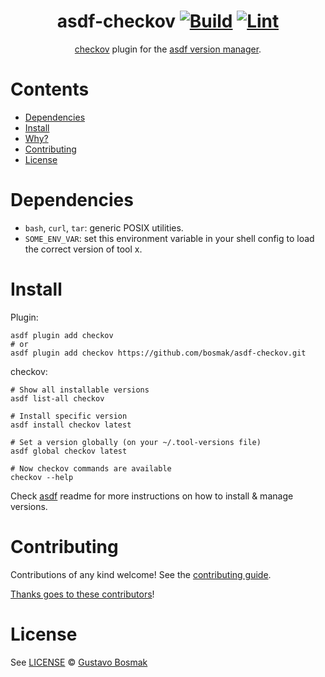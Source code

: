 <div align="center">

# asdf-checkov [![Build](https://github.com/bosmak/asdf-checkov/actions/workflows/build.yml/badge.svg)](https://github.com/bosmak/asdf-checkov/actions/workflows/build.yml) [![Lint](https://github.com/bosmak/asdf-checkov/actions/workflows/lint.yml/badge.svg)](https://github.com/bosmak/asdf-checkov/actions/workflows/lint.yml)


[checkov](https://www.checkov.io/1.Welcome/What%20is%20Checkov.html) plugin for the [asdf version manager](https://asdf-vm.com).

</div>

# Contents

- [Dependencies](#dependencies)
- [Install](#install)
- [Why?](#why)
- [Contributing](#contributing)
- [License](#license)

# Dependencies

- `bash`, `curl`, `tar`: generic POSIX utilities.
- `SOME_ENV_VAR`: set this environment variable in your shell config to load the correct version of tool x.

# Install

Plugin:

```shell
asdf plugin add checkov
# or
asdf plugin add checkov https://github.com/bosmak/asdf-checkov.git
```

checkov:

```shell
# Show all installable versions
asdf list-all checkov

# Install specific version
asdf install checkov latest

# Set a version globally (on your ~/.tool-versions file)
asdf global checkov latest

# Now checkov commands are available
checkov --help
```

Check [asdf](https://github.com/asdf-vm/asdf) readme for more instructions on how to
install & manage versions.

# Contributing

Contributions of any kind welcome! See the [contributing guide](contributing.md).

[Thanks goes to these contributors](https://github.com/bosmak/asdf-checkov/graphs/contributors)!

# License

See [LICENSE](LICENSE) © [Gustavo Bosmak](https://github.com/bosmak/)
